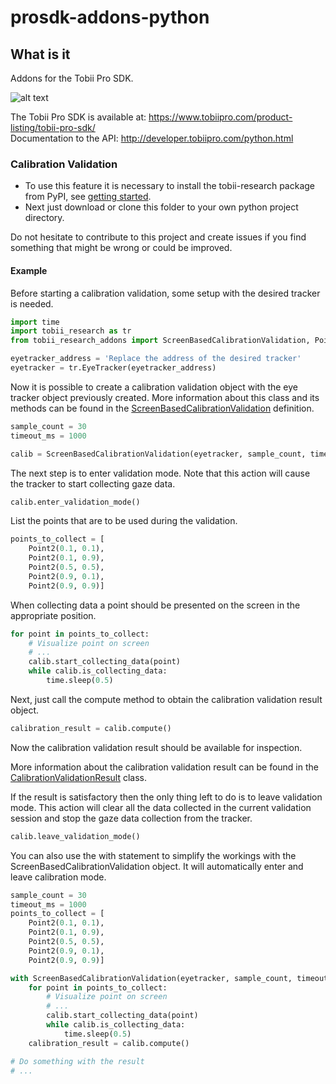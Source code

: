 # prosdk-addons-python

## What is it
Addons for the Tobii Pro SDK.

![alt text](https://www.tobiipro.com/imagevault/publishedmedia/6rkt3jb83qlottsfh1ts/Tobii-Pro-SDK-with-VR-3_1-banner.jpg)


The Tobii Pro SDK is available at: https://www.tobiipro.com/product-listing/tobii-pro-sdk/ <br/>
Documentation to the API: http://developer.tobiipro.com/python.html


### Calibration Validation
* To use this feature it is necessary to install the tobii-research package from PyPI, see [getting started](http://developer.tobiipro.com/python/python-getting-started.html).
* Next just download or clone this folder to your own python project directory.


Do not hesitate to contribute to this project and create issues if you find something that might be wrong or could be improved.

#### Example
Before starting a calibration validation, some setup with the desired tracker is needed.

```python
import time
import tobii_research as tr
from tobii_research_addons import ScreenBasedCalibrationValidation, Point2

eyetracker_address = 'Replace the address of the desired tracker'
eyetracker = tr.EyeTracker(eyetracker_address)
```

Now it is possible to create a calibration validation object with the eye tracker object previously created.
More information about this class and its methods can be found in the [ScreenBasedCalibrationValidation](./source/ScreenBasedCalibrationValidation.py) definition.

```python
sample_count = 30
timeout_ms = 1000

calib = ScreenBasedCalibrationValidation(eyetracker, sample_count, timeout_ms)
```

The next step is to enter validation mode. Note that this action will cause the tracker to start collecting gaze data.

```python
calib.enter_validation_mode()
```

List the points that are to be used during the validation.

```python
points_to_collect = [
    Point2(0.1, 0.1),
    Point2(0.1, 0.9),
    Point2(0.5, 0.5),
    Point2(0.9, 0.1),
    Point2(0.9, 0.9)]
```

When collecting data a point should be presented on the screen in the appropriate position.

```python
for point in points_to_collect:
    # Visualize point on screen
    # ...
    calib.start_collecting_data(point)
    while calib.is_collecting_data:
        time.sleep(0.5)
```

Next, just call the compute method to obtain the calibration validation result object.

```python
calibration_result = calib.compute()
```

Now the calibration validation result should be available for inspection.

More information about the calibration validation result can be found in the [CalibrationValidationResult](./source/ScreenBasedCalibrationValidation.py) class.

If the result is satisfactory then the only thing left to do is to leave validation mode.
This action will clear all the data collected in the current validation session and stop the gaze data collection
from the tracker.

```python
calib.leave_validation_mode()
```

You can also use the with statement to simplify the workings with the ScreenBasedCalibrationValidation object. It will
automatically enter and leave calibration mode.

```python
sample_count = 30
timeout_ms = 1000
points_to_collect = [
    Point2(0.1, 0.1),
    Point2(0.1, 0.9),
    Point2(0.5, 0.5),
    Point2(0.9, 0.1),
    Point2(0.9, 0.9)]

with ScreenBasedCalibrationValidation(eyetracker, sample_count, timeout_ms) as calib:
    for point in points_to_collect:
        # Visualize point on screen
        # ...
        calib.start_collecting_data(point)
        while calib.is_collecting_data:
            time.sleep(0.5)
    calibration_result = calib.compute()

# Do something with the result
# ...
```
